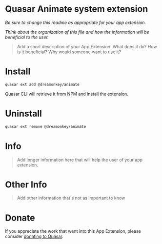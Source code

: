 # Quasar Animate system extension

_Be sure to change this readme as appropriate for your app extension._

_Think about the organization of this file and how the information will be beneficial to the user._

> Add a short description of your App Extension. What does it do? How is it beneficial? Why would someone want to use it?

# Install

```bash
quasar ext add @dreamonkey/animate
```

Quasar CLI will retrieve it from NPM and install the extension.

# Uninstall

```bash
quasar ext remove @dreamonkey/animate
```

# Info

> Add longer information here that will help the user of your app extension.

# Other Info

> Add other information that's not as important to know

# Donate

If you appreciate the work that went into this App Extension, please consider [donating to Quasar](https://donate.quasar.dev).
